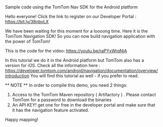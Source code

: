 
Sample code using the TomTom Nav SDK for the Android platform

Hello everyone! Click the link to register on our Developer Portal : https://bit.ly/38nbvLX

We have been waiting for this moment for a loooong time. Here it is the TomTom Navigation SDK!
So you can now build navigation application with the power of TomTom!

This is the code for the video: https://youtu.be/raPYxWrqNjA

In this tutorial we do it in the Android platform but TomTom also has a version for iOS. 
Check all the information here : https://developer.tomtom.com/android/navigation/documentation/overview/introduction
You will find this tutorial as well - if you prefer to read.

** NOTE **
In order to compile this demo, you need 2 things:
1. Access to the TomTom Maven repository ( Artifactory ) . Please contact TomTom for a password to download the binaries
2. An API KEY! get one for free in the developer portal and make sure that it has the navigation feature activated. 

Happy mapping!
